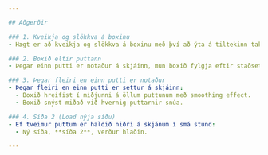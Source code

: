 ```yaml
---

## Aðgerðir

### 1. Kveikja og slökkva á boxinu
- Hægt er að kveikja og slökkva á boxinu með því að ýta á tiltekinn takka.

### 2. Boxið eltir puttann
- Þegar einn putti er notaður á skjáinn, mun boxið fylgja eftir staðsetningu puttans.

### 3. Þegar fleiri en einn putti er notaður
- Þegar fleiri en einn putti er settur á skjáinn:
  - Boxið hreifist í miðjunni á öllum puttunum með smoothing effect.
  - Boxið snýst miðað við hvernig puttarnir snúa.

### 4. Síða 2 (Load nýja síðu)
- Ef tveimur puttum er haldið niðri á skjánum í smá stund:
  - Ný síða, **síða 2**, verður hlaðin.

---
```

